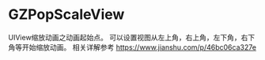 # GZPopScaleView
UIView缩放动画之动画起始点。
可以设置视图从左上角，右上角，左下角，右下角等开始缩放动画。
相关详解参考 https://www.jianshu.com/p/46bc06ca327e
